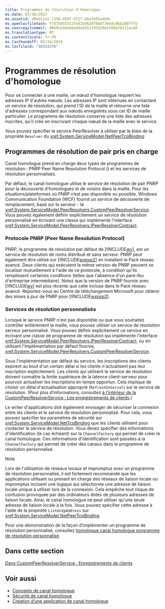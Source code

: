 ```yaml
---
title: Programmes de résolution d'homologue
ms.date: 03/30/2017
ms.assetid: d86d12a1-7358-450f-9727-b6afb95adb9c
ms.openlocfilehash: f7d7b055312fe82bd628f8b07304dc9bb188fffb
ms.sourcegitcommit: 0069cb3de8eed4e92b2195d29e5769a76111acdd
ms.translationtype: MT
ms.contentlocale: fr-FR
ms.lasthandoff: 02/16/2019
ms.locfileid: "56333376"
---
```

# <a name="peer-resolvers"></a>Programmes de résolution d'homologue
Pour se connecter à une maille, un nœud d'homologue requiert les adresses IP d'autres nœuds. Les adresses IP sont obtenues en contactant un service de résolution, qui prend l'ID de la maille et retourne une liste d'adresses correspondant aux nœuds enregistrés sous cet ID de maille particulier. Le programme de résolution conserve une liste des adresses inscrites, qu'il crée en inscrivant chaque nœud de la maille avec le service.  
  
 Vous pouvez spécifier le service PeerResolver à utiliser par le biais de la propriété `Resolver` du <xref:System.ServiceModel.NetPeerTcpBinding>.  
  
## <a name="supported-peer-resolvers"></a>Programmes de résolution de pair pris en charge  
 Canal homologue prend en charge deux types de programmes de résolution : PNRP Peer Name Resolution Protocol () et les services de résolution personnalisés.  
  
 Par défaut, le canal homologue utilise le service de résolution de pair PNRP pour la découverte d'homologues et de voisins dans la maille. Pour les situations/plateformes où PNRP n’est pas disponible ou possible, Windows Communication Foundation (WCF) fournit un service de découverte de remplacement, basé sur le serveur - la <xref:System.ServiceModel.PeerResolvers.CustomPeerResolverService>. Vous pouvez également définir explicitement un service de résolution personnalisé en écrivant une classe qui implémente l'interface <xref:System.ServiceModel.PeerResolvers.IPeerResolverContract>.  
  
### <a name="peer-name-resolution-protocol-pnrp"></a>Protocole PNRP (Peer Name Resolution Protocol)  
 PNRP, le programme de résolution par défaut de [!INCLUDE[wv](../../../../includes/wv-md.md)], est un service de résolution de noms distribué et sans serveur. PNRP peut également être utilisé sur [!INCLUDE[wxpsp2](../../../../includes/wxpsp2-md.md)] en installant le Pack réseau avancé. Deux clients qui exécutent la même version de PNRP peuvent se localiser mutuellement à l'aide de ce protocole, à condition qu'ils remplissent certaines conditions (telles que l'absence d'un pare-feu d'entreprise intermédiaire). Notez que la version de PNRP fournie avec [!INCLUDE[wv](../../../../includes/wv-md.md)] est plus récente que celle incluse dans le Pack réseau avancé. Reportez-vous au Centre de téléchargement Microsoft pour obtenir des mises à jour de PNRP pour [!INCLUDE[wxpsp2](../../../../includes/wxpsp2-md.md)].  
  
### <a name="custom-resolver-services"></a>Services de résolution personnalisés  
 Lorsque le service PNRP n'est pas disponible ou que vous souhaitez contrôler entièrement la maille, vous pouvez utiliser un service de résolution serveur personnalisé. Vous pouvez définir explicitement ce service en écrivant une classe de programme de résolution qui implémente l'interface <xref:System.ServiceModel.PeerResolvers.IPeerResolverContract>, ou en utilisant l'implémentation par défaut fournie, <xref:System.ServiceModel.PeerResolvers.CustomPeerResolverService>.  
  
 Sous l'implémentation par défaut du service, les inscriptions des clients expirent au bout d'un certain délai si les clients n'actualisent pas leur inscription explicitement. Les clients qui utilisent le service de résolution doivent connaître la limite supérieure de la latence client-serveur pour pourvoir actualiser les inscriptions en temps opportun. Cela implique de choisir un délai d'actualisation approprié (`RefreshInterval`) sur le service de résolution. (Pour plus d’informations, consultez [à l’intérieur de la CustomPeerResolverService : Les enregistrements de clients](../../../../docs/framework/wcf/feature-details/inside-the-custompeerresolverservice-client-registrations.md).)  
  
 Le writer d'applications doit également envisager de sécuriser la connexion entre les clients et le service de résolution personnalisé. Pour cela, vous pouvez spécifier les paramètres de sécurité sur <xref:System.ServiceModel.NetTcpBinding> que les clients utilisent pour contacter le service de résolution. Vous devez spécifier des informations d'identification (le cas échéant) sur la `ChannelFactory` qui permet de créer le canal homologue. Ces informations d'identification sont passées à la `ChannelFactory` qui permet de créer des canaux dans le programme de résolution personnalisé.  
  
> [!NOTE]
>  Lors de l'utilisation de réseaux locaux et impromptus avec un programme de résolution personnalisé, il est fortement recommandé que les applications utilisant ou prenant en charge des réseaux de liaison locale ou impromptus incluent une logique qui sélectionne une adresse de liaison locale unique à utiliser lors de la connexion. Cela empêche tout risque de confusion provoquée par des ordinateurs dotés de plusieurs adresses de liaison locale. Ainsi, le canal homologue ne peut utiliser qu'une seule adresse de liaison locale à la fois. Vous pouvez spécifier cette adresse à l'aide de la propriété `ListenIpAddress` sur <xref:System.ServiceModel.NetPeerTcpBinding>.  
  
 Pour une démonstration de la façon d’implémenter un programme de résolution personnalisé, consultez [homologue canal homologue programme de résolution personnalisé](https://docs.microsoft.com/previous-versions/dotnet/netframework-3.5/ms751466(v=vs.90)).  
  
## <a name="in-this-section"></a>Dans cette section  
 [Dans CustomPeerResolverService : Enregistrements de clients](../../../../docs/framework/wcf/feature-details/inside-the-custompeerresolverservice-client-registrations.md)  
  
## <a name="see-also"></a>Voir aussi
- [Concepts de canal homologue](../../../../docs/framework/wcf/feature-details/peer-channel-concepts.md)
- [Sécurité de canal homologue](../../../../docs/framework/wcf/feature-details/peer-channel-security.md)
- [Création d’une application de canal homologue](../../../../docs/framework/wcf/feature-details/building-a-peer-channel-application.md)
